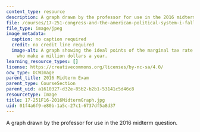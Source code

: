 ```yaml
---
content_type: resource
description: A graph drawn by the professor for use in the 2016 midterm question.
file: /courses/17-251-congress-and-the-american-political-system-i-fall-2016/01f4a6f9e80b1a5c27c16737df5a8d37_17-251F16-2016MidtermGraph.jpg
file_type: image/jpeg
image_metadata:
  caption: no caption required
  credit: no credit line required
  image-alt: A graph showing the ideal points of the marginal tax rate for people
    who make a million dollars a year.
learning_resource_types: []
license: https://creativecommons.org/licenses/by-nc-sa/4.0/
ocw_type: OCWImage
parent_title: 2016 Midterm Exam
parent_type: CourseSection
parent_uid: a1610327-d32e-85b2-b2b1-53141c5d46c8
resourcetype: Image
title: 17-251F16-2016MidtermGraph.jpg
uid: 01f4a6f9-e80b-1a5c-27c1-6737df5a8d37
---
```

A graph drawn by the professor for use in the 2016 midterm question.